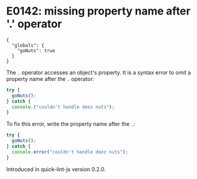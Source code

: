# E0142: missing property name after '.' operator

```config-for-examples
{
  "globals": {
    "goNuts": true
  }
}
```

The `.` operator accesses an object's property. It is a syntax error to omit a
property name after the `.` operator:

```javascript
try {
  goNuts();
} catch {
  console.("couldn't handle deez nuts");
}
```

To fix this error, write the property name after the `.`:

```javascript
try {
  goNuts();
} catch {
  console.error("couldn't handle deez nuts");
}
```

Introduced in quick-lint-js version 0.2.0.
